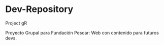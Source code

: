 # Dev-Repository
Project
gR

Proyecto Grupal para Fundación Pescar: Web con contenido para futuros devs.
